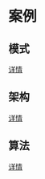 # 案例

## 模式

[详情](https://github.com/fallending/samples.oc.java/tree/master/pattern)

## 架构

[详情](https://github.com/fallending/samples.oc.java/tree/master/architect)

## 算法

[详情](https://github.com/fallending/samples.oc.java/tree/master/algorithm)